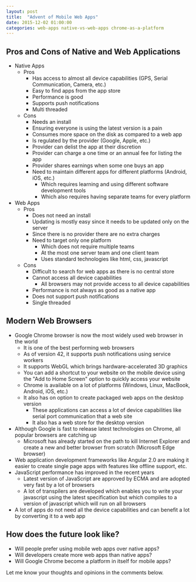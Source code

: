 ```yaml
---
layout: post
title:  "Advent of Mobile Web Apps"
date: 2015-12-02 01:00:00
categories: web-apps native-vs-web-apps chrome-as-a-platform
---
```


## Pros and Cons of Native and Web Applications

* Native Apps
    * Pros
        * Has access to almost all device capabilities (GPS, Serial Communication, Camera, etc.)
        * Easy to find apps from the app store
        * Performance is good
        * Supports push notifications
        * Multi threaded 
    * Cons
        * Needs an install
        * Ensuring everyone is using the latest version is a pain
        * Consumes more space on the disk as compared to a web app 
        * Is regulated by the provider (Google, Apple, etc.)
        * Provider can delist the app at their discretion
        * Provider can charge a one time or an annual fee for listing the app
        * Provider shares earnings when some one buys an app
        * Need to maintain different apps for different platforms (Android, iOS, etc.)
            * Which requires learning and using different software development tools
            * Which also requires having separate teams for every platform   
* Web Apps
    * Pros
        * Does not need an install
        * Updating is mostly easy since it needs to be updated only on the server
        * Since there is no provider there are no extra charges
        * Need to target only one platform
            * Which does not require multiple teams
            * At the most one server team and one client team
            * Uses standard technologies like html, css, javascript
    * Cons
        * Difficult to search for web apps as there is no central store
        * Cannot access all device capabilities
            * All browsers may not provide access to all device capabilities 
        * Performance is not always as good as a native app
        * Does not support push notifications
        * Single threaded


## Modern Web Browsers

* Google Chrome browser is now the most widely used web browser in the world
    * It is one of the best performing web browsers 
    * As of version 42, it supports push notifications using service workers
    * It supports WebGL which brings hardware-accelerated 3D graphics
    * You can add a shortcut to your website on the mobile device using the "Add to Home Screen" option to quickly access your website
    * Chrome is available on a lot of platforms (Windows, Linux, MacBook, Android, iOS, etc.)
    * It also has on option to create packaged web apps on the desktop version
        * These applications can access a lot of device capabilities like serial port communication that a web site
        * It also has a web store for the desktop version
* Although Google is fast to release latest technologies on Chrome, all popular browsers are catching up
    * Microsoft has already started on the path to kill Internet Explorer and create a new and better browser from scratch (Microsoft Edge browser)
* Web application development frameworks like Angular 2.0 are making it easier to create single page apps with features like offline support, etc.
* JavaScript performance has improved in the recent years
    * Latest version of JavaScript are approved by ECMA and are adopted very fast by a lot of browsers
    * A lot of transpilers are developed which enables you to write your javascript using the latest specification but which compiles to a version of javascript which will run on all browsers 
* A lot of apps do not need all the device capabilities and can benefit a lot by converting it to a web app

## How does the future look like?

* Will people prefer using mobile web apps over native apps?
* Will developers create more web apps than native apps?
* Will Google Chrome become a platform in itself for mobile apps?

Let me know your thoughts and opinions in the comments below.
